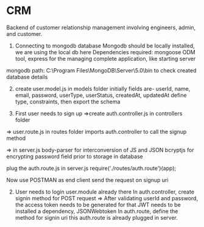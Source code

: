 # CRM
Backend of customer relationship management involving engineers, admin, and customer.

1. Connecting to mongodb database
Mongodb should be locally installed, we are using the local db here
Dependencies required: mongoose ODM tool, 
express for the managing complete application, like starting server

mongodb path:
C:\Program Files\MongoDB\Server\5.0\bin
to check created database details 

2. create user.model.js in models folder
initially fields are-
userId, name, email, password, userType, userStatus, createdAt, updatedAt
define type, constraints, then export the schema


3. First user needs to sign up
=>create auth.controller.js in controllers folder


=> user.route.js in routes folder
imports  auth.controller to call the signup method

=> in server.js
body-parser for interconversion of JS and JSON
bcryptjs for encrypting password field prior to storage in database

plug the auth.route.js in server.js
require('./routes/auth.route')(app);

Now use POSTMAN as end client
send the request on signup uri

2. User needs to login
user.module already there
In auth.controller, create signin method for POST request
=> After validating userId and password, the access token needs to be generated for that JWT needs to be installed a dependency, JSONWebtoken
In auth.route, define the method for signin uri
this auth.route is already plugged in server.